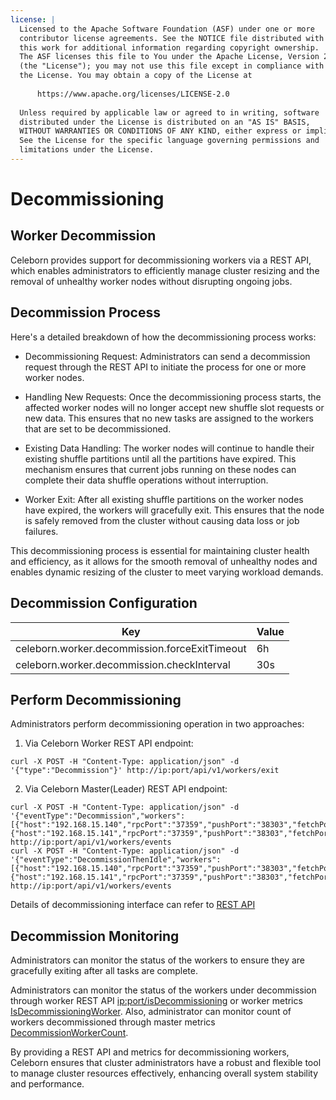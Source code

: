 ```yaml
---
license: |
  Licensed to the Apache Software Foundation (ASF) under one or more
  contributor license agreements. See the NOTICE file distributed with
  this work for additional information regarding copyright ownership.
  The ASF licenses this file to You under the Apache License, Version 2.0
  (the "License"); you may not use this file except in compliance with
  the License. You may obtain a copy of the License at
    
      https://www.apache.org/licenses/LICENSE-2.0
    
  Unless required by applicable law or agreed to in writing, software
  distributed under the License is distributed on an "AS IS" BASIS,
  WITHOUT WARRANTIES OR CONDITIONS OF ANY KIND, either express or implied.
  See the License for the specific language governing permissions and
  limitations under the License.
---
```


Decommissioning
===

## Worker Decommission

Celeborn provides support for decommissioning workers via a REST API, which enables administrators to
efficiently manage cluster resizing and the removal of unhealthy worker nodes without disrupting ongoing jobs.

## Decommission Process

Here's a detailed breakdown of how the decommissioning process works:

- Decommissioning Request: Administrators can send a decommission request through the REST API
to initiate the process for one or more worker nodes.

- Handling New Requests: Once the decommissioning process starts, the affected worker nodes will no longer
accept new shuffle slot requests or new data. This ensures that no new tasks are assigned to
the workers that are set to be decommissioned.

- Existing Data Handling: The worker nodes will continue to handle their existing shuffle partitions
until all the partitions have expired. This mechanism ensures that current jobs running on these nodes
can complete their data shuffle operations without interruption.

- Worker Exit: After all existing shuffle partitions on the worker nodes have expired,
the workers will gracefully exit. This ensures that the node is safely removed from the cluster
without causing data loss or job failures.

This decommissioning process is essential for maintaining cluster health and efficiency,
as it allows for the smooth removal of unhealthy nodes and enables dynamic resizing of the cluster
to meet varying workload demands.

## Decommission Configuration

| Key                                               | Value |
|---------------------------------------------------|-------| 
| celeborn.worker.decommission.forceExitTimeout     | 6h    |
| celeborn.worker.decommission.checkInterval        | 30s   |


## Perform Decommissioning

Administrators perform decommissioning operation in two approaches:

1. Via Celeborn Worker REST API endpoint:
  ```shell
  curl -X POST -H "Content-Type: application/json" -d '{"type":"Decommission"}' http://ip:port/api/v1/workers/exit
  ```
2. Via Celeborn Master(Leader) REST API endpoint:
  ```shell
  curl -X POST -H "Content-Type: application/json" -d '{"eventType":"Decommission","workers":[{"host":"192.168.15.140","rpcPort":"37359","pushPort":"38303","fetchPort":"37569","replicatePort":"37093"},{"host":"192.168.15.141","rpcPort":"37359","pushPort":"38303","fetchPort":"37569","replicatePort":"37093"}]}' http://ip:port/api/v1/workers/events
  curl -X POST -H "Content-Type: application/json" -d '{"eventType":"DecommissionThenIdle","workers":[{"host":"192.168.15.140","rpcPort":"37359","pushPort":"38303","fetchPort":"37569","replicatePort":"37093"},{"host":"192.168.15.141","rpcPort":"37359","pushPort":"38303","fetchPort":"37569","replicatePort":"37093"}]}' http://ip:port/api/v1/workers/events
  ```

Details of decommissioning interface can refer to [REST API](../restapi/#rest-api)

## Decommission Monitoring

Administrators can monitor the status of the workers to ensure they are gracefully exiting
after all tasks are complete.

Administrators can monitor the status of the workers under decommission through worker REST API [ip:port/isDecommissioning](../monitoring/#worker_1)
or worker metrics [IsDecommissioningWorker](../monitoring/#worker).
Also, administrator can monitor count of workers decommissioned through master metrics [DecommissionWorkerCount](../monitoring/#master).

By providing a REST API and metrics for decommissioning workers,
Celeborn ensures that cluster administrators have a robust and flexible tool
to manage cluster resources effectively, enhancing overall system stability and performance.
